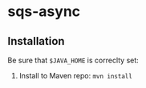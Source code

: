 # sqs-async

## Installation
Be sure that `$JAVA_HOME` is correclty set:

1. Install to Maven repo:  `mvn install`
